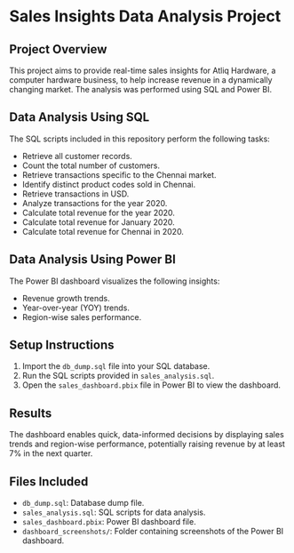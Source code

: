# Sales Insights Data Analysis Project

## Project Overview
This project aims to provide real-time sales insights for Atliq Hardware, a computer hardware business, to help increase revenue in a dynamically changing market. The analysis was performed using SQL and Power BI.

## Data Analysis Using SQL
The SQL scripts included in this repository perform the following tasks:
- Retrieve all customer records.
- Count the total number of customers.
- Retrieve transactions specific to the Chennai market.
- Identify distinct product codes sold in Chennai.
- Retrieve transactions in USD.
- Analyze transactions for the year 2020.
- Calculate total revenue for the year 2020.
- Calculate total revenue for January 2020.
- Calculate total revenue for Chennai in 2020.

## Data Analysis Using Power BI
The Power BI dashboard visualizes the following insights:
- Revenue growth trends.
- Year-over-year (YOY) trends.
- Region-wise sales performance.

## Setup Instructions
1. Import the `db_dump.sql` file into your SQL database.
2. Run the SQL scripts provided in `sales_analysis.sql`.
3. Open the `sales_dashboard.pbix` file in Power BI to view the dashboard.

## Results
The dashboard enables quick, data-informed decisions by displaying sales trends and region-wise performance, potentially raising revenue by at least 7% in the next quarter.

## Files Included
- `db_dump.sql`: Database dump file.
- `sales_analysis.sql`: SQL scripts for data analysis.
- `sales_dashboard.pbix`: Power BI dashboard file.
- `dashboard_screenshots/`: Folder containing screenshots of the Power BI dashboard.
